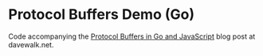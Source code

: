 # Protocol Buffers Demo (Go)

Code accompanying the [Protocol Buffers in Go and JavaScript](http://davewalk/2015/08/31/protocol-buffers-in-go-and-javascript.html) blog post at davewalk.net.